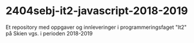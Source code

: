 # 2404sebj-it2-javascript-2018-2019
Et repository med oppgaver og innleveringer i programmeringsfaget "It2" på Skien vgs. i perioden 2018-2019

